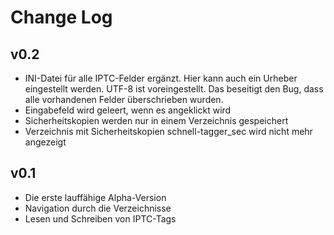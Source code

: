 # Change Log

## v0.2
* INI-Datei für alle IPTC-Felder ergänzt. Hier kann auch ein Urheber eingestellt werden. UTF-8 ist voreingestellt. Das beseitigt den Bug, dass alle vorhandenen Felder überschrieben wurden.
* Eingabefeld wird geleert, wenn es angeklickt wird
* Sicherheitskopien werden nur in einem Verzeichnis gespeichert
* Verzeichnis mit Sicherheitskopien schnell-tagger_sec wird nicht mehr angezeigt


## v0.1 
* Die erste lauffähige Alpha-Version
* Navigation durch die Verzeichnisse
* Lesen und Schreiben von IPTC-Tags